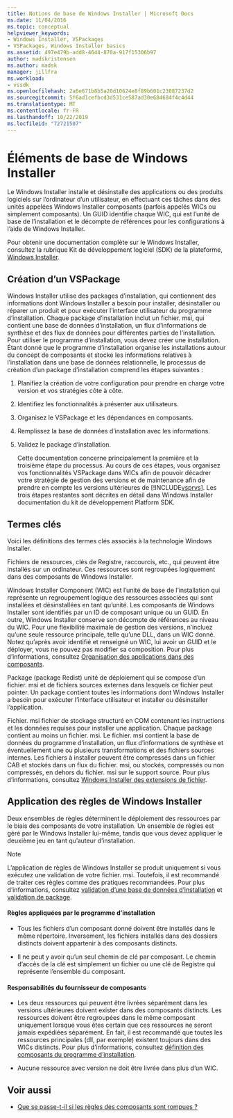 ```yaml
---
title: Notions de base de Windows Installer | Microsoft Docs
ms.date: 11/04/2016
ms.topic: conceptual
helpviewer_keywords:
- Windows Installer, VSPackages
- VSPackages, Windows Installer basics
ms.assetid: 497e479b-add8-4644-870a-917f15306b97
author: madskristensen
ms.author: madsk
manager: jillfra
ms.workload:
- vssdk
ms.openlocfilehash: 2a6e671b8b5a20d10624e8f89b601c23087237d2
ms.sourcegitcommit: 5f6ad1cefbcd3d531ce587ad30e684684f4c4d44
ms.translationtype: MT
ms.contentlocale: fr-FR
ms.lasthandoff: 10/22/2019
ms.locfileid: "72721507"
---
```

# <a name="windows-installer-basics"></a>Éléments de base de Windows Installer
Le Windows Installer installe et désinstalle des applications ou des produits logiciels sur l’ordinateur d’un utilisateur, en effectuant ces tâches dans des unités appelées Windows Installer composants (parfois appelés WICs ou simplement composants). Un GUID identifie chaque WIC, qui est l’unité de base de l’installation et le décompte de références pour les configurations à l’aide de Windows Installer.

 Pour obtenir une documentation complète sur le Windows Installer, consultez la rubrique Kit de développement logiciel (SDK) de la plateforme, [Windows Installer](/previous-versions/2kt85ked(v=vs.120)).

## <a name="authoring-a-vspackage"></a>Création d’un VSPackage
 Windows Installer utilise des packages d’installation, qui contiennent des informations dont Windows Installer a besoin pour installer, désinstaller ou réparer un produit et pour exécuter l’interface utilisateur du programme d’installation. Chaque package d’installation inclut un fichier. msi, qui contient une base de données d’installation, un flux d’informations de synthèse et des flux de données pour différentes parties de l’installation. Pour utiliser le programme d’installation, vous devez créer une installation. Étant donné que le programme d’installation organise les installations autour du concept de composants et stocke les informations relatives à l’installation dans une base de données relationnelle, le processus de création d’un package d’installation comprend les étapes suivantes :

1. Planifiez la création de votre configuration pour prendre en charge votre version et vos stratégies côte à côte.

2. Identifiez les fonctionnalités à présenter aux utilisateurs.

3. Organisez le VSPackage et les dépendances en composants.

4. Remplissez la base de données d’installation avec les informations.

5. Validez le package d’installation.

   Cette documentation concerne principalement la première et la troisième étape du processus. Au cours de ces étapes, vous organisez vos fonctionnalités VSPackage dans WICs afin de pouvoir décadrer votre stratégie de gestion des versions et de maintenance afin de prendre en compte les versions ultérieures de [!INCLUDE[vsprvs](../../code-quality/includes/vsprvs_md.md)]. Les trois étapes restantes sont décrites en détail dans Windows Installer documentation du kit de développement Platform SDK.

## <a name="key-terms"></a>Termes clés
 Voici les définitions des termes clés associés à la technologie Windows Installer.

 Fichiers de ressources, clés de Registre, raccourcis, etc., qui peuvent être installés sur un ordinateur. Ces ressources sont regroupées logiquement dans des composants de Windows Installer.

 Windows Installer Component (WIC) est l’unité de base de l’installation qui représente un regroupement logique des ressources associées qui sont installées et désinstallées en tant qu’unité. Les composants de Windows Installer sont identifiés par un ID de composant unique ou un GUID. En outre, Windows Installer conserve son décompte de références au niveau du WIC. Pour une flexibilité maximale de gestion des versions, n’incluez qu’une seule ressource principale, telle qu’une DLL, dans un WIC donné. Notez qu’après avoir identifié et renseigné un WIC, lui avoir un GUID et le déployer, vous ne pouvez pas modifier sa composition. Pour plus d’informations, consultez [Organisation des applications dans des composants](/windows/desktop/Msi/organizing-applications-into-components).

 Package (package Redist) unité de déploiement qui se compose d’un fichier. msi et de fichiers sources externes dans lesquels ce fichier peut pointer. Un package contient toutes les informations dont Windows Installer a besoin pour exécuter l’interface utilisateur et installer ou désinstaller l’application.

 Fichier. msi fichier de stockage structuré en COM contenant les instructions et les données requises pour installer une application. Chaque package contient au moins un fichier. msi. Le fichier. msi contient la base de données du programme d’installation, un flux d’informations de synthèse et éventuellement une ou plusieurs transformations et des fichiers sources internes. Les fichiers à installer peuvent être compressés dans un fichier CAB et stockés dans un flux du fichier. msi, ou stockés, compressés ou non compressés, en dehors du fichier. msi sur le support source. Pour plus d’informations, consultez [Windows Installer des extensions de fichier](/windows/desktop/Msi/windows-installer-file-extensions).

## <a name="windows-installer-rules-enforcement"></a>Application des règles de Windows Installer
 Deux ensembles de règles déterminent le déploiement des ressources par le biais des composants de votre installation. Un ensemble de règles est géré par le Windows Installer lui-même, tandis que vous devez appliquer le deuxième jeu en tant qu’auteur d’installation.

> [!NOTE]
> L’application de règles de Windows Installer se produit uniquement si vous exécutez une validation de votre fichier. msi. Toutefois, il est recommandé de traiter ces règles comme des pratiques recommandées. Pour plus d’informations, consultez [validation d’une base de données d’installation](/windows/desktop/Msi/validating-an-installation-database) et [validation de package](/windows/desktop/Msi/package-validation).

#### <a name="installer-enforced-rules"></a>Règles appliquées par le programme d’installation

- Tous les fichiers d’un composant donné doivent être installés dans le même répertoire. Inversement, les fichiers installés dans des dossiers distincts doivent appartenir à des composants distincts.

- Il ne peut y avoir qu’un seul chemin de clé par composant. Le chemin d’accès de la clé est simplement un fichier ou une clé de Registre qui représente l’ensemble du composant.

#### <a name="component-provider-responsibilities"></a>Responsabilités du fournisseur de composants

- Les deux ressources qui peuvent être livrées séparément dans les versions ultérieures doivent exister dans des composants distincts. Les ressources doivent être regroupées dans le même composant uniquement lorsque vous êtes certain que ces ressources ne seront jamais expédiées séparément. En fait, il est recommandé que toutes les ressources principales (dll, par exemple) existent toujours dans des WICs distincts. Pour plus d’informations, consultez [définition des composants du programme d’installation](/windows/desktop/Msi/defining-installer-components).

- Aucune ressource avec version ne doit être livrée dans plus d’un WIC.

## <a name="see-also"></a>Voir aussi
- [Que se passe-t-il si les règles des composants sont rompues ?](/windows/desktop/Msi/what-happens-if-the-component-rules-are-broken)